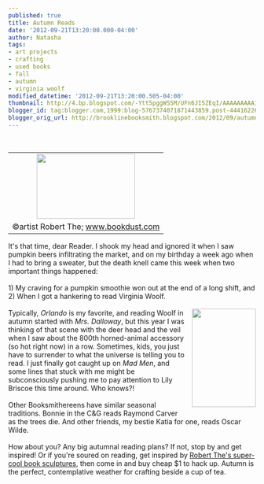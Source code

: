 ```yaml
---
published: true
title: Autumn Reads
date: '2012-09-21T13:20:00.000-04:00'
author: Natasha
tags:
- art projects
- crafting
- used books
- fall
- autumn
- virginia woolf
modified_datetime: '2012-09-21T13:20:00.505-04:00'
thumbnail: http://4.bp.blogspot.com/-Ytt5pggWSSM/UFn6JI5ZEqI/AAAAAAAAA1c/4-ANPuMj76w/s72-c/autumn.JPG
blogger_id: tag:blogger.com,1999:blog-5767374071871443859.post-4441622633879360969
blogger_orig_url: http://brooklinebooksmith.blogspot.com/2012/09/autumn-reads.html
---
```


<br /><table cellpadding="0" cellspacing="0" class="tr-caption-container" style="float: left; margin-right: 1em; text-align: left;"><tbody><tr><td style="text-align: center;"><a href="http://4.bp.blogspot.com/-Ytt5pggWSSM/UFn6JI5ZEqI/AAAAAAAAA1c/4-ANPuMj76w/s1600/autumn.JPG" imageanchor="1" style="clear: left; margin-bottom: 1em; margin-left: auto; margin-right: auto;"><img border="0" height="132" src="http://4.bp.blogspot.com/-Ytt5pggWSSM/UFn6JI5ZEqI/AAAAAAAAA1c/4-ANPuMj76w/s200/autumn.JPG" width="200" /></a></td></tr><tr><td class="tr-caption" style="text-align: center;">©artist Robert The; www.bookdust.com</td></tr></tbody></table>It's that time, dear Reader. I shook my head and ignored it when I saw pumpkin beers infiltrating the market, and on my birthday a week ago when I had to bring a sweater, but the death knell came this week when two important things happened:<br /><br />1) My craving for a pumpkin smoothie won out at the end of a long shift, and<br />2) When I got a hankering to read Virginia Woolf.<br /><br /><a href="http://3.bp.blogspot.com/-xTDjHGxK8gQ/UFn6FKBaD5I/AAAAAAAAA1U/PicjzTLN7aE/s1600/175px-ToTheLighthouse.jpg" imageanchor="1" style="clear: right; float: right; margin-bottom: 1em; margin-left: 1em;"><img border="0" height="200" src="http://3.bp.blogspot.com/-xTDjHGxK8gQ/UFn6FKBaD5I/AAAAAAAAA1U/PicjzTLN7aE/s200/175px-ToTheLighthouse.jpg" width="130" /></a>Typically, <i>Orlando </i>is my favorite, and reading Woolf in autumn started with <i>Mrs. Dalloway</i>, but this year I was thinking of that scene with the deer head and the veil when I saw about the 800th horned-animal accessory (so hot right now) in a row. Sometimes, kids, you just have to surrender to what the universe is telling you to read. I just finally got caught up on <i>Mad Men</i>, and some lines that stuck with me might be subconsciously pushing me to pay attention to Lily Briscoe this time around. Who knows?!<br /><br />Other Booksmithereens have similar seasonal traditions. Bonnie in the C&amp;G reads Raymond Carver as the trees die. And other friends, my bestie Katia for one, reads Oscar Wilde.<br /><br />How about you? Any big autumnal reading plans? If not, stop by and get inspired! Or if you're soured on reading, get inspired by <a href="http://www.bookdust.com/">Robert The's super-cool book sculptures</a>, then come in and buy cheap $1 to hack up. Autumn is the perfect, contemplative weather for crafting beside a cup of tea.